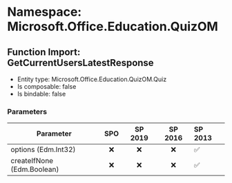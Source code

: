 # Namespace: Microsoft.Office.Education.QuizOM

## Function Import: GetCurrentUsersLatestResponse

- Entity type: Microsoft.Office.Education.QuizOM.Quiz
- Is composable: false
- Is bindable: false

### Parameters

Parameter | SPO | SP 2019 | SP 2016 | SP 2013
----------|:---:|:-------:|:-------:|:-------
options (Edm.Int32) | ❌ | ❌ | ❌ | ✅
createIfNone (Edm.Boolean) | ❌ | ❌ | ❌ | ✅
